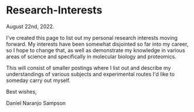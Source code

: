 # Research-Interests
August 22nd, 2022. 

I've created this page to list out my personal research interests moving forward. My interests have been somewhat disjointed so far into my career, so I hope to change that, as well as demonstrate my knowledge in various areas of science and specifically in molecular biology and proteomics. 

This will consist of smaller postings where I list out and describe my understandings of various subjects and experimental routes  I'd like to someday carry out myself. 

Best wishes, 

Daniel Naranjo Sampson

